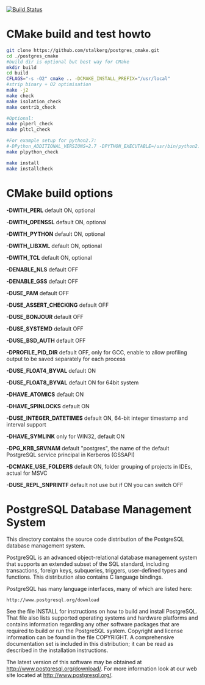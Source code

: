 [![Build Status](https://travis-ci.org/stalkerg/postgres_cmake.svg?branch=cmake)](https://travis-ci.org/stalkerg/postgres_cmake)

CMake build and test howto
==========================
```bash
git clone https://github.com/stalkerg/postgres_cmake.git
cd ./postgres_cmake
#build dir is optional but best way for CMake
mkdir build
cd build
CFLAGS="-s -O2" cmake .. -DCMAKE_INSTALL_PREFIX="/usr/local"
#strip binary + O2 optimisation
make -j2
make check
make isolation_check
make contrib_check

#Optional:
make plperl_check
make pltcl_check

#For example setup for python2.7:
#-DPython_ADDITIONAL_VERSIONS=2.7 -DPYTHON_EXECUTABLE=/usr/bin/python2.7
make plpython_check

make install
make installcheck
```

CMake build options
===================
**-DWITH_PERL** default ON, optional

**-DWITH_OPENSSL** default ON, optional

**-DWITH_PYTHON** default ON, optional

**-DWITH_LIBXML** default ON, optional

**-DWITH_TCL** default ON, optional

**-DENABLE_NLS** default OFF

**-DENABLE_GSS** default OFF

**-DUSE_PAM** default OFF

**-DUSE_ASSERT_CHECKING** default OFF

**-DUSE_BONJOUR** default OFF

**-DUSE_SYSTEMD** default OFF

**-DUSE_BSD_AUTH** default OFF

**-DPROFILE_PID_DIR** default OFF, only for GCC, enable to allow profiling output to be saved separately for each process

**-DUSE_FLOAT4_BYVAL** default ON

**-DUSE_FLOAT8_BYVAL** default ON for 64bit system

**-DHAVE_ATOMICS** default ON

**-DHAVE_SPINLOCKS** default ON

**-DUSE_INTEGER_DATETIMES** default ON, 64-bit integer timestamp and interval support

**-DHAVE_SYMLINK** only for WIN32, default ON

**-DPG_KRB_SRVNAM** default "postgres", the name of the default PostgreSQL service principal in Kerberos (GSSAPI)

**-DCMAKE_USE_FOLDERS** default ON, folder grouping of projects in IDEs, actual for MSVC

**-DUSE_REPL_SNPRINTF** default not use but if ON you can switch OFF



PostgreSQL Database Management System
=====================================

This directory contains the source code distribution of the PostgreSQL
database management system.

PostgreSQL is an advanced object-relational database management system
that supports an extended subset of the SQL standard, including
transactions, foreign keys, subqueries, triggers, user-defined types
and functions.  This distribution also contains C language bindings.

PostgreSQL has many language interfaces, many of which are listed here:

	http://www.postgresql.org/download

See the file INSTALL for instructions on how to build and install
PostgreSQL.  That file also lists supported operating systems and
hardware platforms and contains information regarding any other
software packages that are required to build or run the PostgreSQL
system.  Copyright and license information can be found in the
file COPYRIGHT.  A comprehensive documentation set is included in this
distribution; it can be read as described in the installation
instructions.

The latest version of this software may be obtained at
http://www.postgresql.org/download/.  For more information look at our
web site located at http://www.postgresql.org/.
